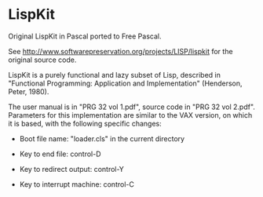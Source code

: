 # LispKit
Original LispKit in Pascal ported to Free Pascal.

See http://www.softwarepreservation.org/projects/LISP/lispkit for the
original source code.

LispKit is a purely functional and lazy subset of Lisp, described in
"Functional Programming: Application and Implementation" (Henderson,
Peter, 1980).

The user manual is in "PRG 32 vol 1.pdf", source code in "PRG 32 vol
2.pdf". Parameters for this implementation are similar to the VAX
version, on which it is based, with the following specific changes:

- Boot file name: "loader.cls" in the current directory

- Key to end file: control-D

- Key to redirect output: control-Y
   
- Key to interrupt machine: control-C
